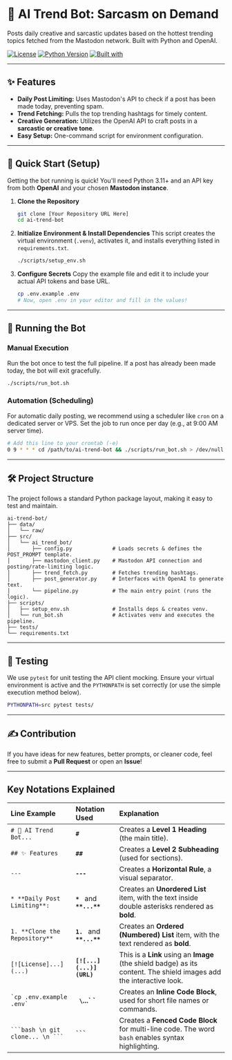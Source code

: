 # 🤖 AI Trend Bot: Sarcasm on Demand

Posts daily creative and sarcastic updates based on the hottest trending topics fetched from the Mastodon network. Built with Python and OpenAI.

[![License](https://img.shields.io/badge/License-MIT-blue.svg)](https://opensource.org/licenses/MIT)
[![Python Version](https://img.shields.io/badge/Python-3.11%2B-blue)](https://www.python.org/)
[![Built with](https://img.shields.io/badge/Built%20with-GPT--3.5--Turbo-brightgreen)](https://openai.com/)

---

## ✨ Features

* **Daily Post Limiting:** Uses Mastodon's API to check if a post has been made today, preventing spam.
* **Trend Fetching:** Pulls the top trending hashtags for timely content.
* **Creative Generation:** Utilizes the OpenAI API to craft posts in a **sarcastic or creative tone**.
* **Easy Setup:** One-command script for environment configuration.

---

## 🚀 Quick Start (Setup)

Getting the bot running is quick! You'll need Python 3.11+ and an API key from both **OpenAI** and your chosen **Mastodon instance**.

1.  **Clone the Repository**
    ```bash
    git clone [Your Repository URL Here]
    cd ai-trend-bot
    ```
2.  **Initialize Environment & Install Dependencies**
    This script creates the virtual environment (`.venv`), activates it, and installs everything listed in `requirements.txt`.
    ```bash
    ./scripts/setup_env.sh
    ```
3.  **Configure Secrets**
    Copy the example file and edit it to include your actual API tokens and base URL.

    ```bash
    cp .env.example .env
    # Now, open .env in your editor and fill in the values!
    ```

---

## 🏃 Running the Bot

### Manual Execution

Run the bot once to test the full pipeline. If a post has already been made today, the bot will exit gracefully.

```bash
./scripts/run_bot.sh
````

### Automation (Scheduling)

For automatic daily posting, we recommend using a scheduler like `cron` on a dedicated server or VPS. Set the job to run once per day (e.g., at 9:00 AM server time).

```bash
# Add this line to your crontab (-e)
0 9 * * * cd /path/to/ai-trend-bot && ./scripts/run_bot.sh > /dev/null 2>&1
```

-----

## 🛠️ Project Structure

The project follows a standard Python package layout, making it easy to test and maintain.

```
ai-trend-bot/
├── data/
│   └── raw/
├── src/
│   └── ai_trend_bot/
│       ├── config.py             # Loads secrets & defines the POST_PROMPT template.
│       ├── mastodon_client.py    # Mastodon API connection and posting/rate-limiting logic.
│       ├── trend_fetch.py        # Fetches trending hashtags.
│       ├── post_generator.py     # Interfaces with OpenAI to generate text.
│       └── pipeline.py           # The main entry point (runs the logic).
├── scripts/
│   ├── setup_env.sh              # Installs deps & creates venv.
│   └── run_bot.sh                # Activates venv and executes the pipeline.
├── tests/
└── requirements.txt
```

-----

## 🧪 Testing

We use `pytest` for unit testing the API client mocking. Ensure your virtual environment is active and the `PYTHONPATH` is set correctly (or use the simple execution method below).

```bash
PYTHONPATH=src pytest tests/
```

-----

## ✍️ Contribution

If you have ideas for new features, better prompts, or cleaner code, feel free to submit a **Pull Request** or open an **Issue**\!



***

## Key Notations Explained

| Line Example | Notation Used | Explanation |
| :--- | :--- | :--- |
| `# 🤖 AI Trend Bot...` | **`#`** | Creates a **Level 1 Heading** (the main title). |
| `## ✨ Features` | **`##`** | Creates a **Level 2 Subheading** (used for sections). |
| `---` | **`---`** | Creates a **Horizontal Rule**, a visual separator. |
| `* **Daily Post Limiting**:` | **`* `** and **`**...**`** | Creates an **Unordered List** item, with the text inside double asterisks rendered as **bold**. |
| `1. **Clone the Repository**`| **`1. `** and **`**...**`** | Creates an **Ordered (Numbered) List** item, with the text rendered as **bold**. |
| `[![License]...](...)` | **`[![...](...)] (URL)`** | This is a **Link** using an **Image** (the shield badge) as its content. The shield images add the interactive look. |
| `` `cp .env.example .env` `` | **` \`...\` `** | Creates an **Inline Code Block**, used for short file names or commands. |
| ` ```bash \n git clone... \n ``` ` | **` ``` `** | Creates a **Fenced Code Block** for multi-line code. The word `bash` enables syntax highlighting. |
